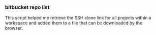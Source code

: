 ### bitbucket repo list
This script helped me retrieve the SSH clone link for all projects within a workspace and added them to a file that can be downloaded by the browser.
